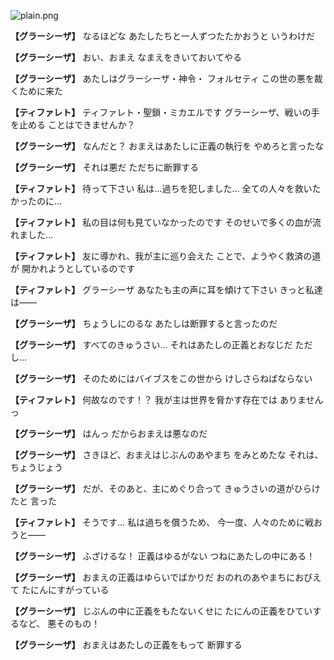 
![plain.png](../images/backgrounds/plain.png)

**【グラーシーザ】**
なるほどな
あたしたちと一人ずつたたかおうと
いうわけだ

**【グラーシーザ】**
おい、おまえ
なまえをきいておいてやる

**【グラーシーザ】**
あたしはグラーシーザ・神令・
フォルセティ
この世の悪を裁くために来た

**【ティファレト】**
ティファレト・聖鎖・ミカエルです
グラーシーザ、戦いの手を止める
ことはできませんか？

**【グラーシーザ】**
なんだと？
おまえはあたしに正義の執行を
やめろと言ったな

**【グラーシーザ】**
それは悪だ
ただちに断罪する

**【ティファレト】**
待って下さい
私は…過ちを犯しました…
全ての人々を救いたかったのに…

**【ティファレト】**
私の目は何も見ていなかったのです
そのせいで多くの血が流れました…

**【ティファレト】**
友に導かれ、我が主に巡り会えた
ことで、ようやく救済の道が
開かれようとしているのです

**【ティファレト】**
グラーシーザ
あなたも主の声に耳を傾けて下さい
きっと私達は――

**【グラーシーザ】**
ちょうしにのるな
あたしは断罪すると言ったのだ

**【グラーシーザ】**
すべてのきゅうさい…
それはあたしの正義とおなじだ
ただし…

**【グラーシーザ】**
そのためにはバイブスをこの世から
けしさらねばならない

**【ティファレト】**
何故なのです！？
我が主は世界を脅かす存在では
ありませんっ

**【グラーシーザ】**
はんっ
だからおまえは悪なのだ

**【グラーシーザ】**
さきほど、おまえはじぶんのあやまち
をみとめたな
それは、ちょうじょう

**【グラーシーザ】**
だが、そのあと、主にめぐり合って
きゅうさいの道がひらけたと
言った

**【ティファレト】**
そうです…
私は過ちを償うため、
今一度、人々のために戦おうと――

**【グラーシーザ】**
ふざけるな！
正義はゆるがない
つねにあたしの中にある！

**【グラーシーザ】**
おまえの正義はゆらいでばかりだ
おのれのあやまちにおびえて
たにんにすがっている

**【グラーシーザ】**
じぶんの中に正義をもたないくせに
たにんの正義をひていするなど、
悪そのもの！

**【グラーシーザ】**
おまえはあたしの正義をもって
断罪する
